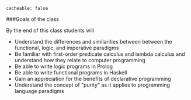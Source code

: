 ```
cacheable: false
```

###Goals of the class

By the end of this class students will

*  Understand the differences and similarities between between the functional, logic, and imperative paradigms
*  Be familiar with first-order predicate calculus and lambda calculus and understand how they relate to computer programming
*  Be able to write logic programs in Prolog
*  Be able to write functional programs in Haskell
*  Gain an appreciation for the benefits of declarative programming
*  Understand the concept of "purity" as it applies to programming language paradigms
